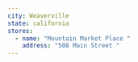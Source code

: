 ```yaml
---
city: Weaverville
state: california
stores:
  - name: "Mountain Market Place "
    address: "508 Main Street "
---
```

